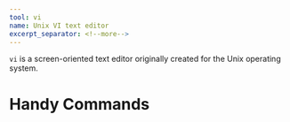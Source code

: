 ```yaml
---
tool: vi
name: Unix VI text editor
excerpt_separator: <!--more-->
--- 
```


`vi` is a screen-oriented text editor originally created for the Unix operating system.
<!--more-->
# Handy Commands



